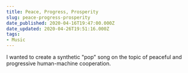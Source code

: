 ```yaml
---
title: Peace, Progress, Prosperity
slug: peace-progress-prosperity
date_published: 2020-04-16T19:47:00.000Z
date_updated: 2020-04-26T19:51:16.000Z
tags:
- Music
---
```


I wanted to create a synthetic "pop" song on the topic of peaceful and progressive human-machine cooperation.
